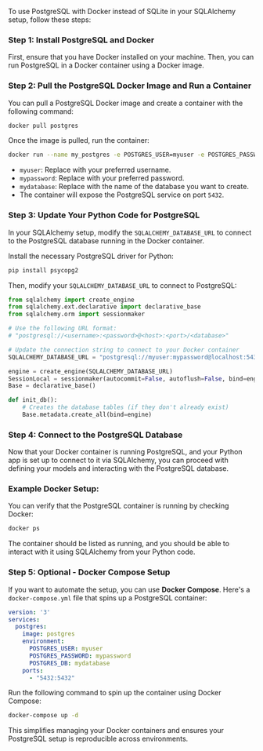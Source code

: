 To use PostgreSQL with Docker instead of SQLite in your SQLAlchemy setup, follow these steps:

### Step 1: Install PostgreSQL and Docker
First, ensure that you have Docker installed on your machine. Then, you can run PostgreSQL in a Docker container using a Docker image.

### Step 2: Pull the PostgreSQL Docker Image and Run a Container
You can pull a PostgreSQL Docker image and create a container with the following command:

```bash
docker pull postgres
```

Once the image is pulled, run the container:

```bash
docker run --name my_postgres -e POSTGRES_USER=myuser -e POSTGRES_PASSWORD=mypassword -e POSTGRES_DB=mydatabase -p 5432:5432 -d postgres
```

- `myuser`: Replace with your preferred username.
- `mypassword`: Replace with your preferred password.
- `mydatabase`: Replace with the name of the database you want to create.
- The container will expose the PostgreSQL service on port `5432`.

### Step 3: Update Your Python Code for PostgreSQL

In your SQLAlchemy setup, modify the `SQLALCHEMY_DATABASE_URL` to connect to the PostgreSQL database running in the Docker container.

Install the necessary PostgreSQL driver for Python:

```bash
pip install psycopg2
```

Then, modify your `SQLALCHEMY_DATABASE_URL` to connect to PostgreSQL:

```python
from sqlalchemy import create_engine
from sqlalchemy.ext.declarative import declarative_base
from sqlalchemy.orm import sessionmaker

# Use the following URL format: 
# "postgresql://<username>:<password>@<host>:<port>/<database>"

# Update the connection string to connect to your Docker container
SQLALCHEMY_DATABASE_URL = "postgresql://myuser:mypassword@localhost:5432/mydatabase"

engine = create_engine(SQLALCHEMY_DATABASE_URL)
SessionLocal = sessionmaker(autocommit=False, autoflush=False, bind=engine)
Base = declarative_base()

def init_db():
    # Creates the database tables (if they don't already exist)
    Base.metadata.create_all(bind=engine)
```

### Step 4: Connect to the PostgreSQL Database

Now that your Docker container is running PostgreSQL, and your Python app is set up to connect to it via SQLAlchemy, you can proceed with defining your models and interacting with the PostgreSQL database.

### Example Docker Setup:

You can verify that the PostgreSQL container is running by checking Docker:

```bash
docker ps
```

The container should be listed as running, and you should be able to interact with it using SQLAlchemy from your Python code.

### Step 5: Optional - Docker Compose Setup

If you want to automate the setup, you can use **Docker Compose**. Here's a `docker-compose.yml` file that spins up a PostgreSQL container:

```yaml
version: '3'
services:
  postgres:
    image: postgres
    environment:
      POSTGRES_USER: myuser
      POSTGRES_PASSWORD: mypassword
      POSTGRES_DB: mydatabase
    ports:
      - "5432:5432"
```

Run the following command to spin up the container using Docker Compose:

```bash
docker-compose up -d
```

This simplifies managing your Docker containers and ensures your PostgreSQL setup is reproducible across environments.
